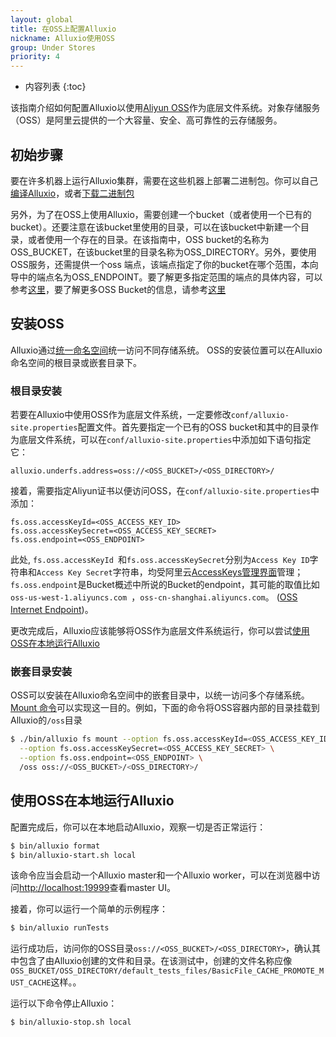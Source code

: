 ```yaml
---
layout: global
title: 在OSS上配置Alluxio
nickname: Alluxio使用OSS
group: Under Stores
priority: 4
---
```


* 内容列表
{:toc}

该指南介绍如何配置Alluxio以使用[Aliyun OSS](http://www.aliyun.com/product/oss/?lang=en)作为底层文件系统。对象存储服务（OSS）是阿里云提供的一个大容量、安全、高可靠性的云存储服务。

## 初始步骤

要在许多机器上运行Alluxio集群，需要在这些机器上部署二进制包。你可以自己[编译Alluxio](Building-Alluxio-From-Source.html)，或者[下载二进制包](Running-Alluxio-Locally.html)

另外，为了在OSS上使用Alluxio，需要创建一个bucket（或者使用一个已有的bucket）。还要注意在该bucket里使用的目录，可以在该bucket中新建一个目录，或者使用一个存在的目录。在该指南中，OSS bucket的名称为OSS_BUCKET，在该bucket里的目录名称为OSS_DIRECTORY。另外，要使用OSS服务，还需提供一个oss 端点，该端点指定了你的bucket在哪个范围，本向导中的端点名为OSS_ENDPOINT。要了解更多指定范围的端点的具体内容，可以参考[这里](http://intl.aliyun.com/docs#/pub/oss_en_us/product-documentation/domain-region)，要了解更多OSS Bucket的信息，请参考[这里](http://intl.aliyun.com/docs#/pub/oss_en_us/product-documentation/function&bucket)

## 安装OSS

Alluxio通过[统一命名空间](Unified-and-Transparent-Namespace.html)统一访问不同存储系统。 OSS的安装位置可以在Alluxio命名空间的根目录或嵌套目录下。

### 根目录安装

若要在Alluxio中使用OSS作为底层文件系统，一定要修改`conf/alluxio-site.properties`配置文件。首先要指定一个已有的OSS bucket和其中的目录作为底层文件系统，可以在`conf/alluxio-site.properties`中添加如下语句指定它：

```
alluxio.underfs.address=oss://<OSS_BUCKET>/<OSS_DIRECTORY>/
```

接着，需要指定Aliyun证书以便访问OSS，在`conf/alluxio-site.properties`中添加：

```
fs.oss.accessKeyId=<OSS_ACCESS_KEY_ID>
fs.oss.accessKeySecret=<OSS_ACCESS_KEY_SECRET>
fs.oss.endpoint=<OSS_ENDPOINT>
```

此处, `fs.oss.accessKeyId `和`fs.oss.accessKeySecret`分别为`Access Key ID`字符串和`Access Key Secret`字符串，均受阿里云[AccessKeys管理界面](https://ak-console.aliyun.com)管理；`fs.oss.endpoint`是Bucket概述中所说的Bucket的endpoint，其可能的取值比如`oss-us-west-1.aliyuncs.com `，`oss-cn-shanghai.aliyuncs.com`。
([OSS Internet Endpoint](https://intl.aliyun.com/help/doc-detail/31837.htm))。

更改完成后，Alluxio应该能够将OSS作为底层文件系统运行，你可以尝试[使用OSS在本地运行Alluxio](#running-alluxio-locally-with-s3)

### 嵌套目录安装

OSS可以安装在Alluxio命名空间中的嵌套目录中，以统一访问多个存储系统。 
[Mount 命令](Command-Line-Interface.html#mount)可以实现这一目的。例如，下面的命令将OSS容器内部的目录挂载到Alluxio的`/oss`目录

```bash 
$ ./bin/alluxio fs mount --option fs.oss.accessKeyId=<OSS_ACCESS_KEY_ID> \
  --option fs.oss.accessKeySecret=<OSS_ACCESS_KEY_SECRET> \
  --option fs.oss.endpoint=<OSS_ENDPOINT> \
  /oss oss://<OSS_BUCKET>/<OSS_DIRECTORY>/
```

## 使用OSS在本地运行Alluxio

配置完成后，你可以在本地启动Alluxio，观察一切是否正常运行：

```bash
$ bin/alluxio format
$ bin/alluxio-start.sh local
```

该命令应当会启动一个Alluxio master和一个Alluxio worker，可以在浏览器中访问[http://localhost:19999](http://localhost:19999)查看master UI。

接着，你可以运行一个简单的示例程序：

```bash
$ bin/alluxio runTests
```

运行成功后，访问你的OSS目录`oss://<OSS_BUCKET>/<OSS_DIRECTORY>`，确认其中包含了由Alluxio创建的文件和目录。在该测试中，创建的文件名称应像`OSS_BUCKET/OSS_DIRECTORY/default_tests_files/BasicFile_CACHE_PROMOTE_MUST_CACHE`这样。。

运行以下命令停止Alluxio：

```bash
$ bin/alluxio-stop.sh local
```

